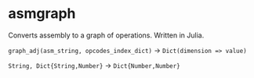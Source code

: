 # asmgraph
Converts assembly to a graph of operations. Written in Julia. 

`graph_adj(asm_string, opcodes_index_dict)` -> `Dict(dimension => value)`

`String, Dict{String,Number}` -> `Dict{Number,Number}`
